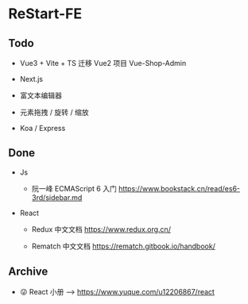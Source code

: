# ReStart-FE

## Todo

- Vue3 + Vite + TS 迁移 Vue2 项目 Vue-Shop-Admin

- Next.js

- 富文本编辑器

- 元素拖拽 / 旋转 / 缩放

- Koa / Express

## Done

- Js

  - 阮一峰 ECMAScript 6 入门 https://www.bookstack.cn/read/es6-3rd/sidebar.md

- React

  - Redux 中文文档 https://www.redux.org.cn/

  - Rematch 中文文档 https://rematch.gitbook.io/handbook/

## Archive

- 😜 React 小册 --> https://www.yuque.com/u12206867/react
